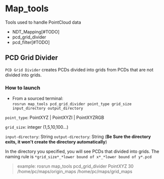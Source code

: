 # Map_tools
Tools used to handle PointCloud data

* NDT_Mapping[#TODO]
* pcd_grid_divider
* pcd_filter[#TODO] 


## PCD Grid Divider
`PCD Grid Divider` creates PCDs divided into grids from PCDs that are not divided into grids.

### How to launch
* From a sourced terminal:\
`rosrun map_tools pcd_grid_divider point_type grid_size input_directory output_directory`

``point_type``: PointXYZ | PointXYZI | PointXYZRGB

``grid_size``: integer (1,5,10,100...)

``input-directory``: String 
``output-directory``: String (**Be Sure the directory exits, it won't create the directory automatically**)

In the directory you specified, you will see PCDs that divided into grids.
The naming rule is ``*grid_size*_*lower bound of x*_*lower bound of y*.pcd``

> example: rosrun map_tools pcd_grid_divider PointXYZ 30 /home/pc/maps/origin_maps /home/pc/maps/grid_maps

<!-- ## PCD Filter
`PCD Filter` downsamples PCDs by voxel grid filter.

### How to launch
* From a sourced termina:\
`rosrun map_tools pcd_filter point_type leaf_size input_pcd1 input_pcd2 ...`

``point_type``: PointXYZ | PointXYZI | PointXYZRGB

``leaf_size``: double (1,5,10,100...)

The downsampled files are saved in the same directory as the input pcd file.
The naming rule is ``*leaf_size*_*original_name*`` -->
